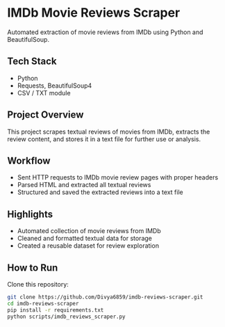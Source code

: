 # IMDb Movie Reviews Scraper

Automated extraction of movie reviews from IMDb using Python and BeautifulSoup.

## Tech Stack
- Python
- Requests, BeautifulSoup4
- CSV / TXT module

## Project Overview
This project scrapes textual reviews of movies from IMDb, extracts the review content, and stores it in a text file for further use or analysis.

## Workflow
- Sent HTTP requests to IMDb movie review pages with proper headers
- Parsed HTML and extracted all textual reviews
- Structured and saved the extracted reviews into a text file

## Highlights
- Automated collection of movie reviews from IMDb
- Cleaned and formatted textual data for storage
- Created a reusable dataset for review exploration

## How to Run
Clone this repository:

```bash
git clone https://github.com/Divya6859/imdb-reviews-scraper.git
cd imdb-reviews-scraper
pip install -r requirements.txt
python scripts/imdb_reviews_scraper.py


